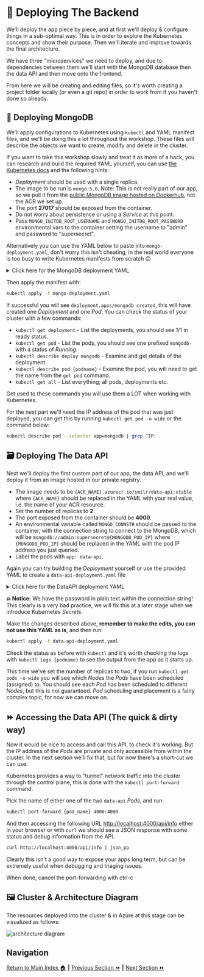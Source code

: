 # 🚀 Deploying The Backend

We'll deploy the app piece by piece, and at first we'll deploy & configure things in a sub-optimal way.
This is in order to explore the Kubernetes concepts and show their purpose. Then we'll iterate and
improve towards the final architecture.

We have three "microservices" we need to deploy, and due to dependencies between them we'll start with
the MongoDB database then the data API and then move onto the frontend.

From here we will be creating and editing files, so it's worth creating a project folder locally (or
even a git repo) in order to work from if you haven't done so already.

## 🍃 Deploying MongoDB

We'll apply configurations to Kubernetes using `kubectl` and YAML manifest files, and we'll be doing
this a lot throughout the workshop. These files will describe the objects we want to create, modify
and delete in the cluster.

If you want to take this workshop slowly and treat it as more of a hack, you can research and build
the required YAML yourself, you can use [the Kubernetes docs](https://kubernetes.io/docs/concepts/workloads/controllers/deployment/)
and the following hints:

- _Deployment_ should be used with a single replica.
- The image to be run is `mongo:5.0`. Note: This is not really part of our app, so we pull it from the
  [public MongoDB image hosted on Dockerhub](https://hub.docker.com/_/mongo), not the ACR we set up.
- The port **27017** should be exposed from the container.
- Do not worry about persistence or using a _Service_ at this point.
- Pass `MONGO_INITDB_ROOT_USERNAME` and `MONGO_INITDB_ROOT_PASSWORD` environmental vars to the container
  setting the username to "admin" and password to "supersecret".

Alternatively you can use the YAML below to paste into `mongo-deployment.yaml`, don't worry this isn't
cheating, in the real world everyone is too busy to write Kubernetes manifests from scratch 😉

<details markdown="1">
<summary>Click here for the MongoDB deployment YAML</summary>

```yaml
kind: Deployment
apiVersion: apps/v1

metadata:
  name: mongodb

spec:
  replicas: 1
  selector:
    matchLabels:
      app: mongodb
  template:
    metadata:
      labels:
        app: mongodb
    spec:
      containers:
        - name: mongodb-container

          image: mongo:5.0
          imagePullPolicy: Always

          ports:
            - containerPort: 27017

          env:
            - name: MONGO_INITDB_ROOT_USERNAME
              value: admin
            - name: MONGO_INITDB_ROOT_PASSWORD
              value: supersecret
```

</details>

Then apply the manifest with:

```bash
kubectl apply -f mongo-deployment.yaml
```

If successful you will see `deployment.apps/mongodb created`, this will have created one _Deployment_
and one _Pod_. You can check the status of your cluster with a few commands:

- `kubectl get deployment` - List the deployments, you should see 1/1 in ready status.
- `kubectl get pod` - List the pods, you should see one prefixed `mongodb-` with a status of _Running_.
- `kubectl describe deploy mongodb` - Examine and get details of the deployment.
- `kubectl describe pod {podname}` - Examine the pod, you will need to get the name from the `get pod`
  command.
- `kubectl get all` - List everything; all pods, deployments etc.

Get used to these commands you will use them a LOT when working with Kubernetes.

For the next part we'll need the IP address of the pod that was just deployed, you can get this by
running `kubectl get pod -o wide` or the command below:

```bash
kubectl describe pod --selector app=mongodb | grep ^IP:
```

## 🗃️ Deploying The Data API

Next we'll deploy the first custom part of our app, the data API, and we'll deploy it from an image
hosted in our private registry.

- The image needs to be `{ACR_NAME}.azurecr.io/smilr/data-api:stable` where `{ACR_NAME}` should be
  replaced in the YAML with your real value, i.e. the name of your ACR resource.
- Set the number of replicas to **2**.
- The port exposed from the container should be **4000**.
- An environmental variable called `MONGO_CONNSTR` should be passed to the container, with the connection
  string to connect to the MongoDB, which will be `mongodb://admin:supersecret@{MONGODB_POD_IP}` where
  `{MONGODB_POD_IP}` should be replaced in the YAML with the pod IP address you just queried.
- Label the pods with `app: data-api`.

Again you can try building the _Deployment_ yourself or use the provided YAML to create a `data-api-deployment.yaml` file

<details markdown="1">
<summary>Click here for the DataAPI deployment YAML</summary>

```yaml
kind: Deployment
apiVersion: apps/v1

metadata:
  name: data-api

spec:
  replicas: 2
  selector:
    matchLabels:
      app: data-api
  template:
    metadata:
      labels:
        app: data-api
    spec:
      containers:
        - name: data-api-container

          image: {ACR_NAME}.azurecr.io/smilr/data-api:stable
          imagePullPolicy: Always

          ports:
            - containerPort: 4000

          env:
            - name: MONGO_CONNSTR
              value: mongodb://admin:supersecret@{MONGODB_POD_IP}
```

</details>

**💥 Notice:** We have the password in plain text within the connection string! This clearly is a very
bad practice, we will fix this at a later stage when we introduce Kubernetes _Secrets_.

Make the changes described above, **remember to make the edits, you can not use this YAML as is**,
and then run:

```bash
kubectl apply -f data-api-deployment.yaml
```

Check the status as before with `kubectl` and it's worth checking the logs with `kubectl logs {podname}`
to see the output from the app as it starts up.

This time we've set the number of replicas to two, if you run `kubectl get pods -o wide` you will see
which _Nodes_ the _Pods_ have been scheduled (assigned) to. You should see each _Pod_ has been scheduled
to different _Nodes_, but this is not guaranteed. _Pod_ scheduling and placement is a fairly complex
topic, for now we can move on.

## ⏩ Accessing the Data API (The quick & dirty way)

Now it would be nice to access and call this API, to check it's working. But the IP address of the
_Pods_ are private and only accessible from within the cluster. In the next section we'll fix that,
but for now there's a short-cut we can use.

Kubernetes provides a way to "tunnel" network traffic into the cluster through the control plane,
this is done with the `kubectl port-forward` command.

Pick the name of either one of the two `data-api` _Pods_, and run:

```bash
kubectl port-forward {pod_name} 4000:4000
```

And then accessing the following URL [http://localhost:4000/api/info](http://localhost:4000/api/info)
either in your browser or with `curl` we should see a JSON response with some status and debug
information from the API.

```sh
curl http://localhost:4000/api/info | json_pp
```

Clearly this isn't a good way to expose your apps long term, but can be extremely useful when debugging
and triaging issues.

When done, cancel the port-forwarding with ctrl-c

## 🖼️ Cluster & Architecture Diagram

The resources deployed into the cluster & in Azure at this stage can be visualized as follows:

![architecture diagram](./diagram.png)

## Navigation

[Return to Main Index 🏠](../readme.md) ‖
[Previous Section ⏪](../03-the-application/readme.md) ‖ [Next Section ⏩](../05-network-basics/readme.md)
